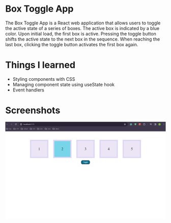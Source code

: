 # Box Toggle App

The Box Toggle App is a React web application that allows users to toggle the active state of a series of boxes. The active box is indicated by a blue color. Upon initial load, the first box is active. Pressing the toggle button shifts the active state to the next box in the sequence. When reaching the last box, clicking the toggle button activates the first box again.

# Things I learned

<ul>
    <li>Styling components with CSS</li>
    <li>Managing component state using useState hook</li>
    <li>Event handlers</li>
</ul>

# Screenshots

<img src="./src/assets/Screenshot 2024-02-29 190743.png"/>
